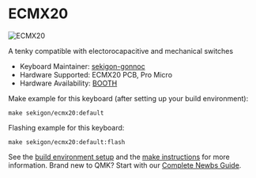 # ECMX20

![ECMX20](https://github.com/sekigon-gonnoc/ecmx20/blob/master/img/ecmx2.JPG)

A tenky compatible with electorocapacitive and mechanical switches

-   Keyboard Maintainer: [sekigon-gonnoc](https://github.com/yourusername)
-   Hardware Supported: ECMX20 PCB, Pro Micro
-   Hardware Availability: [BOOTH](https://nogikes.booth.pm/items/2910601)

Make example for this keyboard (after setting up your build environment):

    make sekigon/ecmx20:default

Flashing example for this keyboard:

    make sekigon/ecmx20:default:flash

See the [build environment setup](https://docs.qmk.fm/#/getting_started_build_tools) and the [make instructions](https://docs.qmk.fm/#/getting_started_make_guide) for more information. Brand new to QMK? Start with our [Complete Newbs Guide](https://docs.qmk.fm/#/newbs).
